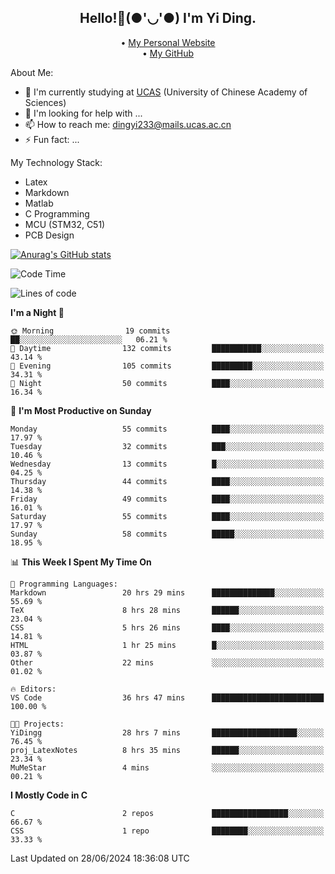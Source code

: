 <h2 align="center"> Hello!👋(●'◡'●) I'm Yi Ding.</h2>
<p align="center">
  • <a href="https://yidingg.github.io/YiDingg">My Personal Website</a><br>
  • <a href="https://github.com/YiDingg">My GitHub</a>
</p>

About Me:
- 🔭 I'm currently studying at [UCAS](https://www.ucas.ac.cn/) (University of Chinese Academy of Sciences)
- 🤔 I'm looking for help with ...
- 📫 How to reach me: dingyi233@mails.ucas.ac.cn
- ⚡ Fun fact: ...

My Technology Stack:
- Latex
- Markdown
- Matlab
- C Programming
- MCU (STM32, C51)
- PCB Design

[![Anurag's GitHub stats](https://github-readme-stats.vercel.app/api?username=YiDingg)](https://github.com/anuraghazra/github-readme-stats)

<!--START_SECTION:waka-->
![Code Time](http://img.shields.io/badge/Code%20Time-95%20hrs%2017%20mins-blue)

![Lines of code](https://img.shields.io/badge/From%20Hello%20World%20I%27ve%20Written-408.3%20thousand%20lines%20of%20code-blue)

**I'm a Night 🦉** 

```text
🌞 Morning                19 commits          ██░░░░░░░░░░░░░░░░░░░░░░░   06.21 % 
🌆 Daytime                132 commits         ███████████░░░░░░░░░░░░░░   43.14 % 
🌃 Evening                105 commits         █████████░░░░░░░░░░░░░░░░   34.31 % 
🌙 Night                  50 commits          ████░░░░░░░░░░░░░░░░░░░░░   16.34 % 
```
📅 **I'm Most Productive on Sunday** 

```text
Monday                   55 commits          ████░░░░░░░░░░░░░░░░░░░░░   17.97 % 
Tuesday                  32 commits          ███░░░░░░░░░░░░░░░░░░░░░░   10.46 % 
Wednesday                13 commits          █░░░░░░░░░░░░░░░░░░░░░░░░   04.25 % 
Thursday                 44 commits          ████░░░░░░░░░░░░░░░░░░░░░   14.38 % 
Friday                   49 commits          ████░░░░░░░░░░░░░░░░░░░░░   16.01 % 
Saturday                 55 commits          ████░░░░░░░░░░░░░░░░░░░░░   17.97 % 
Sunday                   58 commits          █████░░░░░░░░░░░░░░░░░░░░   18.95 % 
```


📊 **This Week I Spent My Time On** 

```text
💬 Programming Languages: 
Markdown                 20 hrs 29 mins      ██████████████░░░░░░░░░░░   55.69 % 
TeX                      8 hrs 28 mins       ██████░░░░░░░░░░░░░░░░░░░   23.04 % 
CSS                      5 hrs 26 mins       ████░░░░░░░░░░░░░░░░░░░░░   14.81 % 
HTML                     1 hr 25 mins        █░░░░░░░░░░░░░░░░░░░░░░░░   03.87 % 
Other                    22 mins             ░░░░░░░░░░░░░░░░░░░░░░░░░   01.02 % 

🔥 Editors: 
VS Code                  36 hrs 47 mins      █████████████████████████   100.00 % 

🐱‍💻 Projects: 
YiDingg                  28 hrs 7 mins       ███████████████████░░░░░░   76.45 % 
proj_LatexNotes          8 hrs 35 mins       ██████░░░░░░░░░░░░░░░░░░░   23.34 % 
MuMeStar                 4 mins              ░░░░░░░░░░░░░░░░░░░░░░░░░   00.21 % 
```

**I Mostly Code in C** 

```text
C                        2 repos             █████████████████░░░░░░░░   66.67 % 
CSS                      1 repo              ████████░░░░░░░░░░░░░░░░░   33.33 % 
```




 Last Updated on 28/06/2024 18:36:08 UTC
<!--END_SECTION:waka-->
